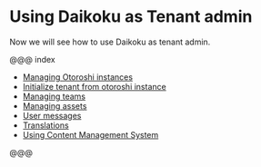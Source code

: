 # Using Daikoku as Tenant admin

Now we will see how to use Daikoku as tenant admin.

@@@ index

* [Managing Otoroshi instances](./1-otoroshi.md)
* [Initialize tenant from otoroshi instance](./1.5-initialize.md)
* [Managing teams](./2-teams.md)
* [Managing assets](./3-assets.md)
* [User messages](./4-messages.md)
* [Translations](./5-translations.md)
* [Using Content Management System](./6-cms.md)

@@@
